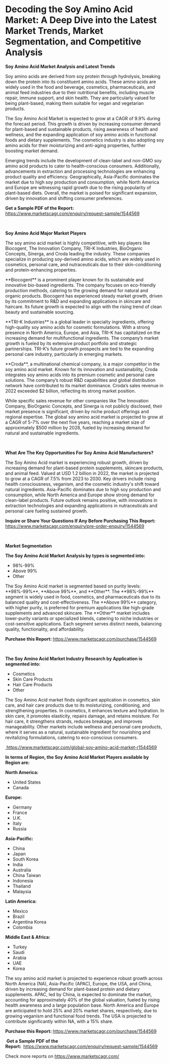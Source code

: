 <p><h1>Decoding the Soy Amino Acid Market: A Deep Dive into the Latest Market Trends, Market Segmentation, and Competitive Analysis</h1></p><p><strong>Soy Amino Acid Market Analysis and Latest Trends</strong></p>
<p><p>Soy amino acids are derived from soy protein through hydrolysis, breaking down the protein into its constituent amino acids. These amino acids are widely used in the food and beverage, cosmetics, pharmaceuticals, and animal feed industries due to their nutritional benefits, including muscle repair, immune support, and skin health. They are particularly valued for being plant-based, making them suitable for vegan and vegetarian products.</p><p>The Soy Amino Acid Market is expected to grow at a CAGR of 9.9% during the forecast period. This growth is driven by increasing consumer demand for plant-based and sustainable products, rising awareness of health and wellness, and the expanding application of soy amino acids in functional foods and dietary supplements. The cosmetics industry is also adopting soy amino acids for their moisturizing and anti-aging properties, further boosting market demand.</p><p>Emerging trends include the development of clean-label and non-GMO soy amino acid products to cater to health-conscious consumers. Additionally, advancements in extraction and processing technologies are enhancing product quality and efficiency. Geographically, Asia-Pacific dominates the market due to high soy production and consumption, while North America and Europe are witnessing rapid growth due to the rising popularity of plant-based diets. Overall, the market is poised for significant expansion, driven by innovation and shifting consumer preferences.</p></p>
<p><strong>Get a Sample PDF of the Report:&nbsp;</strong> <a href="https://www.marketscagr.com/enquiry/request-sample/1544569?utm_campaign=2255&utm_medium=2&utm_source=Github&utm_content=ia&utm_term=26012025&utm_id=soy-amino-acid">https://www.marketscagr.com/enquiry/request-sample/1544569</a></p>
<p>&nbsp;</p>
<p><strong>Soy Amino Acid Major Market Players</strong></p>
<p><p>The soy amino acid market is highly competitive, with key players like Biocogent, The Innovation Company, TRI-K Industries, BioOrganic Concepts, Sinerga, and Croda leading the industry. These companies specialize in producing soy-derived amino acids, which are widely used in cosmetics, personal care, and nutraceuticals due to their skin-conditioning and protein-enhancing properties.</p><p>**Biocogent** is a prominent player known for its sustainable and innovative bio-based ingredients. The company focuses on eco-friendly production methods, catering to the growing demand for natural and organic products. Biocogent has experienced steady market growth, driven by its commitment to R&D and expanding applications in skincare and haircare. Its future growth is expected to align with the rising trend of clean beauty and sustainable sourcing.</p><p>**TRI-K Industries** is a global leader in specialty ingredients, offering high-quality soy amino acids for cosmetic formulations. With a strong presence in North America, Europe, and Asia, TRI-K has capitalized on the increasing demand for multifunctional ingredients. The company’s market growth is fueled by its extensive product portfolio and strategic partnerships. TRI-K’s future growth prospects are tied to the expanding personal care industry, particularly in emerging markets.</p><p>**Croda**, a multinational chemical company, is a major competitor in the soy amino acid market. Known for its innovation and sustainability, Croda integrates soy amino acids into its premium cosmetic and personal care solutions. The company’s robust R&D capabilities and global distribution network have contributed to its market dominance. Croda’s sales revenue in 2022 exceeded $2 billion, reflecting its strong market position.</p><p>While specific sales revenue for other companies like The Innovation Company, BioOrganic Concepts, and Sinerga is not publicly disclosed, their market presence is significant, driven by niche product offerings and regional expertise. The global soy amino acid market is projected to grow at a CAGR of 5-7% over the next five years, reaching a market size of approximately $500 million by 2028, fueled by increasing demand for natural and sustainable ingredients.</p></p>
<p>&nbsp;</p>
<p><strong>What Are The Key Opportunities For Soy Amino Acid Manufacturers?</strong></p>
<p><p>The Soy Amino Acid market is experiencing robust growth, driven by increasing demand for plant-based protein supplements, skincare products, and animal feed. Valued at USD 1.2 billion in 2022, the market is projected to grow at a CAGR of 7.5% from 2023 to 2030. Key drivers include rising health consciousness, veganism, and the cosmetic industry's shift toward natural ingredients. Asia-Pacific dominates due to high soy production and consumption, while North America and Europe show strong demand for clean-label products. Future outlook remains positive, with innovations in extraction technologies and expanding applications in nutraceuticals and personal care fueling sustained growth.</p></p>
<p><strong>Inquire or Share Your Questions If Any Before Purchasing This Report:</strong> <a href="https://www.marketscagr.com/enquiry/pre-order-enquiry/1544569?utm_campaign=2255&utm_medium=2&utm_source=Github&utm_content=ia&utm_term=26012025&utm_id=soy-amino-acid">https://www.marketscagr.com/enquiry/pre-order-enquiry/1544569</a></p>
<p>&nbsp;</p>
<p><strong>Market Segmentation</strong></p>
<p><strong>The Soy Amino Acid Market Analysis by types is segmented into:</strong></p>
<p><ul><li>98%-99%</li><li>Above 99%</li><li>Other</li></ul></p>
<p><p>The Soy Amino Acid market is segmented based on purity levels: **98%-99%**, **Above 99%**, and **Other**. The **98%-99%** segment is widely used in food, cosmetics, and pharmaceuticals due to its balanced quality and cost-effectiveness. The **Above 99%** category, with higher purity, is preferred for premium applications like high-grade supplements and advanced skincare. The **Other** market includes lower-purity variants or specialized blends, catering to niche industries or cost-sensitive applications. Each segment serves distinct needs, balancing quality, functionality, and affordability.</p></p>
<p><strong>Purchase this Report:&nbsp;</strong><a href="https://www.marketscagr.com/purchase/1544569?utm_campaign=2255&utm_medium=2&utm_source=Github&utm_content=ia&utm_term=26012025&utm_id=soy-amino-acid">https://www.marketscagr.com/purchase/1544569</a></p>
<p>&nbsp;</p>
<p><strong>The Soy Amino Acid Market Industry Research by Application is segmented into:</strong></p>
<p><ul><li>Cosmetics</li><li>Skin Care Products</li><li>Hair Care Products</li><li>Other</li></ul></p>
<p><p>The Soy Amino Acid market finds significant application in cosmetics, skin care, and hair care products due to its moisturizing, conditioning, and strengthening properties. In cosmetics, it enhances texture and hydration. In skin care, it promotes elasticity, repairs damage, and retains moisture. For hair care, it strengthens strands, reduces breakage, and improves manageability. Other markets include wellness and personal care products, where it serves as a natural, sustainable ingredient for nourishing and revitalizing formulations, catering to eco-conscious consumers.</p></p>
<p><a href="https://www.marketscagr.com/global-soy-amino-acid-market-r1544569?utm_campaign=2255&utm_medium=2&utm_source=Github&utm_content=ia&utm_term=26012025&utm_id=soy-amino-acid">&nbsp;https://www.marketscagr.com/global-soy-amino-acid-market-r1544569</a></p>
<p><strong>In terms of Region, the Soy Amino Acid Market Players available by Region are:</strong></p>
<p>
    <p> <strong> North America: </strong>
        <ul>
            <li>United States</li>
            <li>Canada</li>
        </ul>
        </p> 
    <p> <strong> Europe: </strong>
        <ul>
            <li>Germany</li>
            <li>France</li>
            <li>U.K.</li>
            <li>Italy</li>
            <li>Russia</li>
        </ul>
        </p> 
    <p> <strong> Asia-Pacific: </strong>
        <ul>
            <li>China</li>
            <li>Japan</li>
            <li>South Korea</li>
            <li>India</li>
            <li>Australia</li>
            <li>China Taiwan</li>
            <li>Indonesia</li>
            <li>Thailand</li>
            <li>Malaysia</li>
        </ul>
        </p> 
    <p> <strong> Latin America: </strong>
        <ul>
            <li>Mexico</li>
            <li>Brazil</li>
            <li>Argentina Korea</li>
            <li>Colombia</li>
        </ul>
        </p> 
    <p> <strong> Middle East & Africa: </strong>
        <ul>
            <li>Turkey</li>
            <li>Saudi</li>
            <li>Arabia</li>
            <li>UAE</li>
            <li>Korea</li>
        </ul>
    </p>
    </p>
<p><p>The soy amino acid market is projected to experience robust growth across North America (NA), Asia-Pacific (APAC), Europe, the USA, and China, driven by increasing demand for plant-based protein and dietary supplements. APAC, led by China, is expected to dominate the market, accounting for approximately 40% of the global valuation, fueled by rising health awareness and a large population base. North America and Europe are anticipated to hold 25% and 20% market shares, respectively, due to growing veganism and functional food trends. The USA is projected to contribute significantly within NA, with a 15% share.</p></p>
<p><strong>Purchase this Report: </strong><a href="https://www.marketscagr.com/purchase/1544569?utm_campaign=2255&utm_medium=2&utm_source=Github&utm_content=ia&utm_term=26012025&utm_id=soy-amino-acid">https://www.marketscagr.com/purchase/1544569</a></p>
<p>&nbsp;<strong>Get a Sample PDF of the Report:&nbsp;&nbsp;</strong><a href="https://www.marketscagr.com/enquiry/request-sample/1544569?utm_campaign=2255&utm_medium=2&utm_source=Github&utm_content=ia&utm_term=26012025&utm_id=soy-amino-acid">https://www.marketscagr.com/enquiry/request-sample/1544569</a></p>
<p><strong></strong></p>
<p>Check more reports on <a href="https://www.marketscagr.com/?utm_campaign=2255&utm_medium=2&utm_source=Github&utm_content=ia&utm_term=26012025&utm_id=soy-amino-acid">https://www.marketscagr.com/</a></p>